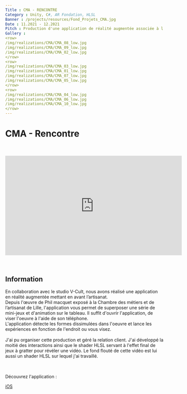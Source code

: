 ```yaml
---
Title : CMA - RENCONTRE 
Category : Unity, C#, AR Fondation, HLSL
Banner : /projects/resources/Fond_Projets_CMA.jpg
Date : 11.2021 - 12.2021
Pitch : Production d'une application de réalité augmentée associée à l'oeuvre 'La Rencontre' de Phil Macquet, exposée à la CMA de Lille. L'application est disponible sur l'Apple Store.
Gallery : 
<row>
/img/realizations/CMA/CMA_08_low.jpg
/img/realizations/CMA/CMA_09_low.jpg
/img/realizations/CMA/CMA_02_low.jpg
</row>
<row>
/img/realizations/CMA/CMA_03_low.jpg
/img/realizations/CMA/CMA_01_low.jpg
/img/realizations/CMA/CMA_07_low.jpg
/img/realizations/CMA/CMA_05_low.jpg
</row>
<row>
/img/realizations/CMA/CMA_04_low.jpg
/img/realizations/CMA/CMA_06_low.jpg
/img/realizations/CMA/CMA_10_low.jpg
</row>
---
```


# CMA - Rencontre
<br>
<br>
<iframe width="560" height="315" src="https://www.youtube.com/embed/s4so3MHWet4?si=HzJs5tCE7whsdMsW" title="YouTube video player" frameborder="0" allow="accelerometer; autoplay; clipboard-write; encrypted-media; gyroscope; picture-in-picture; web-share" allowfullscreen style="display:block; margin:auto;"></iframe>
<br>
<br>

## Information
En collaboration avec le studio V-Cult, nous avons réalisé une application en réalité augmentée mettant en avant l’artisanat.<br> Depuis l'œuvre de Phil macquet exposé à la Chambre des métiers et de l’artisanat de Lille, l'application vous permet de superposer une série de mini-jeux et d'animation sur le tableau.
Il suffit d'ouvrir l'application, de viser l'oeuvre à l'aide de son téléphone.<br> L'application détecte les formes dissimulées dans l'oeuvre et lance les expériences en fonction de l'endroit ou vous visez.  
<br>
J'ai pu organiser cette production et géré la relation client. J'ai développé la moitié des interactions ainsi que le shader HLSL servant à l'effet final de jeux à gratter pour révéler une vidéo. Le fond flouté de cette vidéo est lui aussi un shader HLSL sur lequel j'ai travaillé.<br>

<br><br>
Découvrez l'application : <br>

<div class="project-button-container">

<!-- <a class="py-2 px-3 ms-auto me-3 project-button" href="https://play.google.com/store/apps/details?id=com.sportstracklive.android.ui.activity.unity&hl=fr&gl=US">Android</a> -->

<a class="py-2 px-3 me-auto ms-3 project-button" href="https://apps.apple.com/us/app/cma-rencontre-phil-macquet/id1585996368">iOS</a>

<div>
